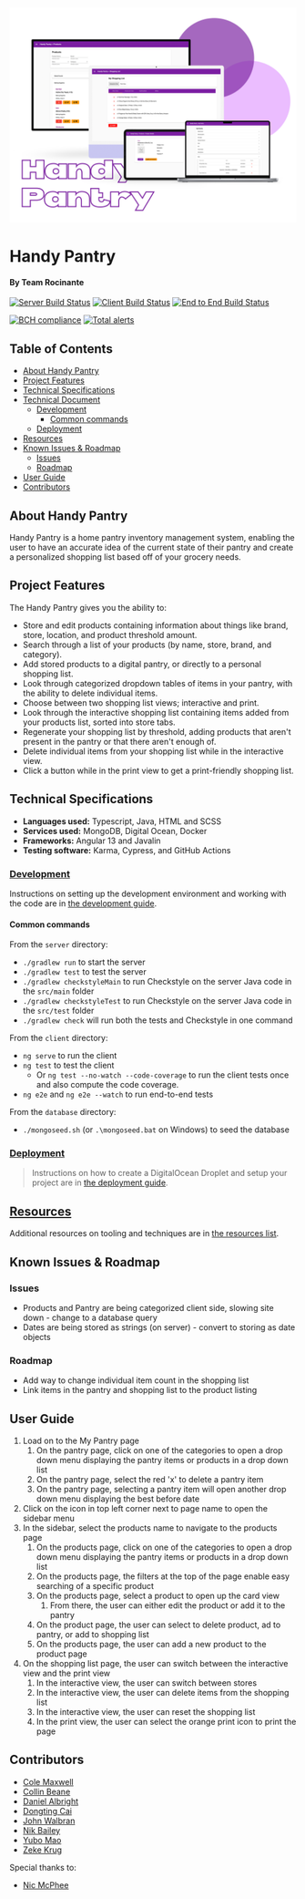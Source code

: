 ![Handy Pantry](/res/Handy-Pantry-Main-Pic.png)
# Handy Pantry
#### By Team Rocinante


[![Server Build Status](../../actions/workflows/server.yml/badge.svg)](../../actions/workflows/server.yml)
[![Client Build Status](../../actions/workflows/client.yaml/badge.svg)](../../actions/workflows/client.yaml)
[![End to End Build Status](../../actions/workflows/e2e.yaml/badge.svg)](../../actions/workflows/e2e.yaml)

[![BCH compliance](https://bettercodehub.com/edge/badge/HandyPantry/handy-pantry?branch=main)](https://bettercodehub.com/)
[![Total alerts](https://img.shields.io/lgtm/alerts/g/HandyPantry/handy-pantry.svg?logo=lgtm&logoWidth=18)](https://lgtm.com/projects/g/HandyPantry/handy-pantry/alerts/)

## Table of Contents

  - [About Handy Pantry](#about-handy-pantry)
  - [Project Features](#project-features)
  - [Technical Specifications](#technical-specifications)
  - [Technical Document](#technical-document)
    - [Development](#development)
      - [Common commands](#common-commands)
    - [Deployment](#deployment)
  - [Resources](#resources)
  - [Known Issues & Roadmap](#known-issues--roadmap)
    - [Issues](#issues)
    - [Roadmap](#roadmap)
  - [User Guide](#user-guide)
  - [Contributors](#contributors)

## About Handy Pantry

Handy Pantry is a home pantry inventory management system, enabling the user to have an accurate idea of the current state of their pantry and create a personalized shopping list based off of your grocery needs.

## Project Features

The Handy Pantry gives you the ability to:
- Store and edit products containing information about things like brand, store, location, and product threshold amount.
- Search through a list of your products (by name, store, brand, and category).
- Add stored products to a digital pantry, or directly to a personal shopping list.
- Look through categorized dropdown tables of items in your pantry, with the ability to delete individual items.
- Choose between two shopping list views; interactive and print.
- Look through the interactive shopping list containing items added from your products list, sorted into store tabs.
- Regenerate your shopping list by threshold, adding products that aren't present in the pantry or that there aren't enough of.
- Delete individual items from your shopping list while in the interactive view.
- Click a button while in the print view to get a print-friendly shopping list.


## Technical Specifications

- **Languages used:** Typescript, Java, HTML and SCSS
- **Services used:** MongoDB, Digital Ocean, Docker
- **Frameworks:** Angular 13 and Javalin
- **Testing software:** Karma, Cypress, and GitHub Actions

### [Development](doc/DEVELOPMENT.md)

Instructions on setting up the development environment and working with the code are in [the development guide](doc/DEVELOPMENT.md).

#### Common commands

From the `server` directory:

- `./gradlew run` to start the server
- `./gradlew test` to test the server
- `./gradlew checkstyleMain` to run Checkstyle on the server Java code in the `src/main` folder
- `./gradlew checkstyleTest` to run Checkstyle on the server Java code in the `src/test` folder
- `./gradlew check` will run both the tests and Checkstyle in one command

From the `client` directory:

- `ng serve` to run the client
- `ng test` to test the client
  - Or `ng test --no-watch --code-coverage` to run the client tests once and
    also compute the code coverage.
- `ng e2e` and `ng e2e --watch` to run end-to-end tests

From the `database` directory:

- `./mongoseed.sh` (or `.\mongoseed.bat` on Windows) to seed the database

### [Deployment](doc/DEPLOYMENT.md)

> Instructions on how to create a DigitalOcean Droplet and setup your project are in [the deployment guide](doc/DEPLOYMENT.md).

## [Resources](doc/RESOURCES.md)

Additional resources on tooling and techniques are in [the resources list](RESOURCES.md).

## Known Issues & Roadmap

### Issues
- Products and Pantry are being categorized client side, slowing site down - change to a database query
- Dates are being stored as strings (on server) - convert to storing as date objects

### Roadmap
- Add way to change individual item count in the shopping list
- Link items in the pantry and shopping list to the product listing


## User Guide

1. Load on to the My Pantry page
   1. On the pantry page, click on one of the categories to open a drop down menu displaying the pantry items or products in a drop down list
   2. On the pantry page, select the red 'x' to delete a pantry item
   3. On the pantry page, selecting a pantry item will open another drop down menu displaying the best before date
2. Click on the icon in top left corner next to page name to open the sidebar menu
3. In the sidebar, select the products name to navigate to the products page
   1. On the products page, click on one of the categories to open a drop down menu displaying the pantry items or products in a drop down list
   2. On the products page, the filters at the top of the page enable easy searching of a specific product
   3. On the products page, select a product to open up the card view
      1. From there, the user can either edit the product or add it to the pantry
   4. On the product page, the user can select to delete product, ad to pantry, or add to shopping list
   5. On the products page, the user can add a new product to the product page
4. On the shopping list page, the user can switch between the interactive view and the print view
    1. In the interactive view, the user can switch between stores
    2. In the interactive view, the user can delete items from the shopping list
    3. In the interactive view, the user can reset the shopping list
    4. In the print view, the user can select the orange print icon to print the page

## Contributors


- <a href="https://github.com/cole-maxwell1">Cole Maxwell</a>
- <a href="https://github.com/CBeane313">Collin Beane</a>
- <a href="https://github.com/albright220">Daniel Albright</a>
- <a href="https://github.com/caidongting0823">Dongting Cai</a>
- <a href="https://github.com/jpwalbran">John Walbran</a>
- <a href="https://github.com/NikFBail">Nik Bailey</a>
- <a href="https://github.com/YuboMao">Yubo Mao</a>
- <a href="https://github.com/krug0102">Zeke Krug</a>

Special thanks to:
- <a href="https://github.com/NicMcPhee">Nic McPhee</a>
